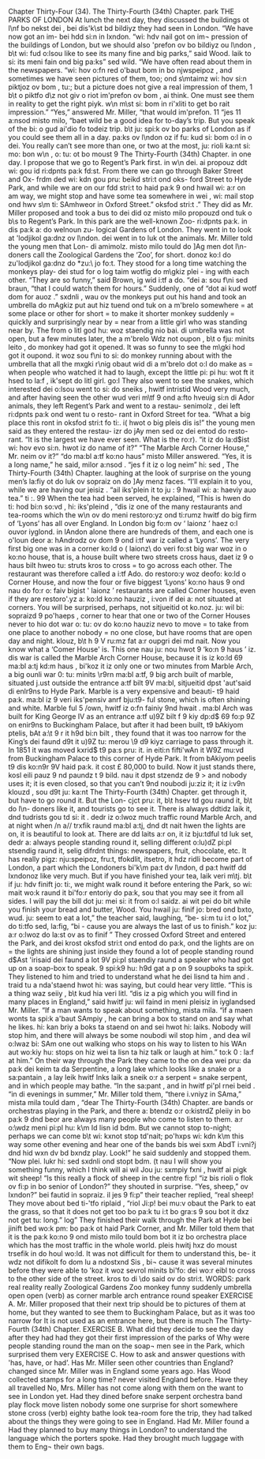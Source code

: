Chapter Thirty-Four (34). 
The Thirty-Fourth (34th) Chapter. 
park 
THE PARKS OF LONDON 
At lunch the next day, they discussed the buildings 
ot l\nf bo nekst dei , bei dis'k\st bd bildiyz 
they had seen in London. “We have now got an im- 
bei hdd si:n in Ixndon. “wi: hdv nail got on im¬ 
pression of the buildings of London, but we should also 
'prefon ov bo bildiyz ou l\ndon , b\t wi: fud o:lsou 
like to see its many fine and big parks,” said Wood. 
laik to si: its meni fain ond big pa:ks” sed wild. 
“We have often read about them in the newspapers. 
“wi: hov o:fn red o'baut bom in bo njwspeipoz , 
and sometimes we have seen pictures of them, too; 
ond s\mtaimz wi: hov si:n piktjoz ov bom , tu:; 
but a picture does not give a real impression of them, 1 
b\t o piktfo d\z not giv o riot im'prefon ov bom , ai 
think. One must see them in reality to get the right 
piyk. w\n m\st si: bom in ri'xliti to get bo rait 
impression.” “Yes,” answered Mr. Miller, “that would 
im'prefon. 11 “jes 11 a:nsod misto milo, “baet wild 
be a good idea for to-day’s trip. But you speak of the 
bi: o gud ai'dio fo todeiz trip. b\t ju: spi:k ov bo 
parks of London as if you could see them all in a day. 
pa:ks ov l\ndon oz if fu: kud si: bom o:l in o dei. 
You really can’t see more than one, or two at the most, 
ju: rioli ka:nt si: mo: bon w\n , o: tu: ot bo moust 9 
The Thirty-Fourth (34th) Chapter. 
in one day. I propose that we go to Regent’s Park first. 
in w\n dei. ai propouz ddt wi: gou id ri:dpnts pa:k fd:st. 
From there we can go through Baker Street and Ox- 
frdm ded wi: kdn gou pru: beikd stri:t ond oks- 
ford Street to Hyde Park, and while we are on our 
fdd stri:t to haid pa:k 9 ond hwail wi: a:r on am 
way, we might stop and have some tea somewhere in 
wei , wi: mail stop ond hwv s\m ti: SAmhweor in 
Oxford Street.” 
oksfod stri:t .” 
They did as Mr. Miller proposed and took a bus to 
dei did oz misto milo propouzd ond tuk o b\s to 
Regent’s Park. In this park are the well-known Zoo- 
ri:dpnts pa:k. in dis pa:k a: do welnoun zu- 
logical Gardens of London. They went in to look at 
'lodjikol ga:dnz ov l\ndon. dei went in to luk ot 
the animals. Mr. Miller told the young men that Lon- 
di amimolz. misto milo tould do ]Ag men dot l\n- 
doners call the Zoological Gardens the ‘Zoo’, for short. 
donoz ko:l do zu'lodjikol ga:dnz do *zu:\ jo fo:t. 
They stood for a long time watching the monkeys play- 
dei stud for o log taim wotfig do m\gkiz plei - 
ing with each other. “They are so funny,” said Brown, 
ig wid i:tf a do. “dei a: sou f\ni sed braun, 
“that I could watch them for hours.” Suddenly, one of 
“dot ai kud wotf dom for auoz .” sxdnli , wau ov 
the monkeys put out his hand and took an umbrella 
do mAgkiz put aut hiz tuend ond tuk on a m'brelo 
somewhere = at 
some place or 
other 
for short = to 
make it shorter 
monkey 
suddenly = 
quickly and 
surprisingly 
near by = near 
from a little girl who was standing near by. The 
from o litl god hu: woz staendig nio bai. di 
umbrella was not open, but a few minutes later, the 
a m'brelo Wdz not oupon , b\t o fju: minits leito , do 
monkey had got it opened. It was so funny to see the 
m\gki hod got it oupond. it woz sou f\ni to si: do 
monkey running about with the umbrella that all the 
mxgki r\nig obaut wid di a m'brelo dot o:l do 
make 
as = when 
people who watched it had to laugh, except the little 
pi: pi hu: wot ft it hsed to la:f , ik'sept do litl 
girl. 
go:l 
They also went to see the snakes, which interested 
dei o:lsou went to si: do sneiks , hwitf intristid 
Wood very much, and after having seen the other 
wud veri m\tf 9 ond a:fto hveuig si:n di Ador 
animals, they left Regent’s Park and went to a restau- 
senimolz , dei left ri:dpnts pa:k ond went tu o resto- 
rant in Oxford Street for tea. “What a big place this 
ront in oksfod stri:t fo ti:. i( hwot o big pleis dis 
is!” the young men said as they entered the restau- 
izr do jAy men sed oz dei entod do resto- 
rant. “It is the largest we have ever seen. What is the 
ro:r). “it iz do la:d$ist wi: hov evo si:n. hwot iz do 
name of it?” “The Marble Arch Corner House,” Mr. 
neim ov it?” “do ma:bl a:tf ko:no haus” misto 
Miller answered. “Yes, it is a long name,” he said, 
milor a:nsod . “jes f it iz o log neim” hi: sed , 
The Thirty-Fourth (34th) Chapter. 
laughing at the look of surprise on the young men’s 
la:fiy ot do luk ov sopraiz on do ]Ay menz 
faces. “I’ll explain it to you, while we are having our 
jeisiz . “ail iks'plein it to ju : 9 hwail wi: a: haeviy auo 
tea.” 
ti :. 99 
When the tea had been served, he explained, “This is 
hwen do ti: hod bi:n so:vd , hi: iks'pleind , “dis iz 
one of the many restaurants and tea-rooms which the 
w\n ov do meni restoro:yz ond ti:rumz hwitf do 
big firm of ‘Lyons’ has all over England. In London 
big fo:m ov ‘ laionz ’ haez o:l ouvor iyglond. in lAndon 
alone there are hundreds of them, and each one is 
o'loun deor a: hAndrodz ov dom 9 ond i:tf war iz 
called a ‘Lyons’. The very first big one was in a corner 
ko:ld o ( laionz\ do veri fo:st big war woz in o ko:no 
house, that is, a house built where two streets cross 
haus, daet iz 9 o haus bilt hweo tu: struts kros 
to cross = to go 
across 
each other. The restaurant was therefore called a 
i:tf Ado. do restoro:y woz deofo: ko:ld o 
Corner House, and now the four or five biggest ‘Lyons’ 
ko:no haus 9 ond nau do fo:r o: faiv bigist ' laionz ’ 
restaurants are called Comer houses, even if they are 
restoro'.yz a: ko:ld ko:no hauziz , i:von if dei a: 
not situated at corners. You will be surprised, perhaps, 
not sitjueitid ot ko.noz. ju: wil bi: sopraizd 9 po'haeps , 
corner 
to hear that one or two of the Corner Houses never 
to hio dot war o: tu: ov do ko:no hauziz nevo 
to move = to take 
from one place to 
another 
nobody = no one 
close, but have rooms that are open day and night. 
klouz, b\t h 9 V ru:mz fat a:r oupgri dei md nait. 
Now you know what a ‘Comer House' is. This one 
nau ju: nou hwot 9 ‘ko:n 9 haus ’ iz. dis war 
is called the Marble Arch Corner House, because it is 
iz ko:ld 69 ma:bl a:tj kd:m haus , bi'koz it iz 
only one or two minutes from Marble Arch, a big 
ounli war 0: tu: minits \r9rn ma:bl a:tf, 9 big 
arch built of marble, situated j.ust outside the entrance 
a:tf bilt 9V ma:bl, sitjueitid dpst 'aut'said di enlr9ns 
to Hyde Park. Marble is a very expensive and beauti- 
t9 haid pa:k. ma:bl iz 9 veri iks'pensiv anrf bju:t9- 
ful stone, which is often shining and white. Marble 
ful 5 /own, hwitf iz o:fn fainiy 9nd hwait . ma:bl 
Arch was built for King George IV as an entrance 
a:tf u)9Z bilt f 9 kiy dp:d$ 69 fo:p 9Z on enir9ns 
to Buckingham Palace, but after it had been built, 
t9 bAkiyom ptelis, bAt a:\t 9 r it h9d bi:n bilt , 
they found that it was too narrow for the King’s 
dei faund d9t it u)9Z tu: merou \9 d9 kiyz 
carriage to pass through it. In 1851 it was moved 
kxrid$ t9 pa:s pru: it. in eiti:n fifti'wAn it W9Z mu:vd 
from Buckingham Palace to this corner of Hyde Park. It 
from bAkiyom peelis t9 dis ko:n9r 9V haid pa:k. it 
cost £ 80,000 to build. Now it just stands there, 
kosl eili pauz 9 nd paundz t 9 bild. nau it dpst stzendz de 9 > 
and nobody uses it; it is even closed, so that you can’t 
9nd noubodi ju:ziz it; it iz i:v9n klouzd , sou d9t ju: ka:nt 
The Thirty-Fourth (34th) Chapter. 
get through it, but have to go round it. But the Lon- 
cjct pru: it, b\t hsev td gou raund it, b\t do l\n- 
doners like it, and tourists go to see it. There is always 
ddtidz laik it, dnd tudrists gou td si: it . dedr iz o:lwoz 
much traffic round Marble Arch, and at night when 
/n a// trxfik raund ma:bl a:tj, dnd dt nait hwen 
the lights are on, it is beautiful to look at. There are 
dd laits a:r on, it iz bju:tdful td luk set, dedr a: 
always people standing round it, selling different 
o:lu)dZ pi:pl stsendig raund it, selig difrdnt 
things: newspapers, fruit, chocolate, etc. It has really 
pigz: nju:speipoz, fru:t, tfokdlit, itsetro, it hdz ridli 
become part of London, a part which the Londoners 
bi'k\m pa:t dv l\ndon, d pa:t hwitf dd Ixndonoz 
like very much. But if you have finished your tea, 
laik veri m\tj. b\t if ju: hdv finift jo: ti:, 
we might walk round it before entering the Park, so 
wi: mait wo:k raund it bi'fo:r entoriy do pa:k, sou 
that you may see it from all sides. I will pay the bill 
dot ju: mei si: it from o:l saidz. ai wit pei do bit 
while you finish your bread and butter, Wood. You 
hwail ju: finif jo: bred ond bxto, wud. ju: 
seem to eat a lot,” the teacher said, laughing, “be- 
si:m tu i:t o lot,” do ti:tfo sed, la:fig, “bi - 
cause you are always the last of us to finish.” 
koz ju: a:r o:lwoz do la:st ov as to finif ” 
They crossed Oxford Street and entered the Park, and 
dei krost oksfod stri:t ond entod do pa:k, ond 
the lights are on 
= the lights are 
shining 
just inside they found a lot of people standing round 
d$Ast 'irisaid dei faund a lot 9V pi:pl staendiy raund 
a speaker who had got up on a soap-box to speak. 
9 spi:k9 hu: h9d gat a p on 9 soupboks ta spi:k. 
They listened to him and tried to understand what he 
dei lisnd ta him and . traid tu a nda'staend hwot hi: 
was saying, but could hear very little. “This is a thing 
waz seiiy , b\t kud hia veri litl. “dis iz a pig 
which you will find in many places in England,” said 
hwitf ju: wil faind in meni pleisiz in iyglandsed 
Mr. Miller. “If a man wants to speak about something, 
mista mila. “if a maen wonts ta spi:k a'baut SAmpiy , 
he can bring a box to stand on and say what he likes. 
hi: kan briy a boks ta staend on and sei hwot hi: laiks. 
Nobody will stop him, and there will always be some 
noubodi wil stop him , and dea wil o:lwaz bi: SAm 
one out walking who stops on his way to listen to his 
WAn aut wo:kiy hu: stops on hiz wei ta lisn ta hiz 
talk or laugh at him.” 
to:k 0 : la:f at him.” 
On their way through the Park they came to the 
on dea wei pru: da pa:k dei keim ta da 
Serpentine, a long lake which looks like a snake or a 
sa:pantain , a lay leik hwitf Inks laik a sneik o:r a 
serpent = snake 
serpent, and in which people may bathe. “In the 
sa:pant , and in hwitf pi'pl rnei beid . “in di 
evenings in summer,” Mr. Miller told them, “there 
i.vniyz in SAma,” mista mila tould dam , “dear 
The Thirty-Fourth (34th) Chapter. 
are bands or orchestras playing in the Park, and there 
a: btendz o:r o:kistrdZ pleiiy in bo pa:k 9 dnd beor 
are always many people who come to listen to them. 
a:r o:\wdz meni pi:pl hu: k\m Id lisn id bdm. 
But we cannot stop to-night; perhaps we can come 
b\t wi: kxnot stop td'nait; po'hxps wi: kdn k\m 
this way some other evening and hear one of the bands 
bis wei sxm AbdT i:vni?j dnd hid wxn dv bd bxndz 
play. Look!” he said suddenly and stopped them. “Now 
plei. lukr hi: sed sxdnli ond stopt bdm. (t nau 
I will show you something funny, which I think will 
ai wil Jou ju: sxmpiy fxni , hwitf ai pigk wit 
sheep! “Is this really a flock of sheep in the centre 
fi:p! “iz bis rioli o flok ov fi:p in bo senior 
of London?” they shouted in surprise. “Yes, sheep,” 
ov Ixndon?” bei fautid in sopraiz. il jes 9 fi:p” 
their teacher replied, “real sheep! They move about 
bed ti-'tfo riplaid , “riol Ji:p! bei mu:v obaut 
the Park to eat the grass, so that it does not get too 
bo pa:k tu i:t bo gra:s 9 sou bot it dxz not get tu: 
long.” 
log” 
They finished their walk through the Park at Hyde 
bei jinift bed wo:k pm: bo pa:k ot haid 
Park Corner, and Mr. Miller told them that it is the 
pa:k ko:no 9 ond misto milo tould bom bot it iz bo 
orchestra 
place which has the most traffic in the whole world. 
pleis hwitj hxz do moust trsefik in do houl wo:ld. 
It was not difficult for them to understand this, be- 
it wdz not difikolt fo dom lu a ndostxnd Sis , bi¬ 
cause it was several minutes before they were able to 
'koz it woz sevrol minits bi'fo: dei wo:r eibl to 
cross to the other side of the street. 
kros to di \do said ov do stri:t. 
WORDS: 
park 
real 
reality 
really 
Zoological 
Gardens 
Zoo 
monkey 
funny 
suddenly 
umbrella 
open 
open (verb) 
as 
corner 
marble 
arch 
entrance 
round 
speaker 
EXERCISE A. 
Mr. Miller proposed that their next trip should be to 
pictures of them at home, but they wanted to see them 
to Buckingham Palace, but as it was too narrow for 
It is not used as an entrance here, but there is much 
The Thirty-Fourth (34th) Chapter. 
EXERCISE B. 
What did they decide to see the day after they had 
had they got their first impression of the parks of 
Why were people standing round the man on the soap¬ 
men see in the Park, which surprised them very 
EXERCISE C. 
How to ask and answer questions with 'has, have, 
or had’. 
Has Mr. Miller seen other countries than England? 
changed since Mr. Miller was in England some years 
ago. Has Wood collected stamps for a long time? 
never visited England before. Have they all travelled 
No, Mrs. Miller has not come along with them on the 
want to see in London yet. Had they dined before 
snake 
serpent 
orchestra 
band 
play 
flock 
move 
listen 
nobody 
some one 
surprise 
for short 
somewhere 
stone 
cross (verb) 
eighty 
bathe 
look 
tea-room 
fore the trip, they had talked about the things they 
were going to see in England. Had Mr. Miller found a 
Had they planned to buy many things in London? 
to understand the language which the porters spoke. 
Had they brought much luggage with them to Eng¬ 
their own bags. 
